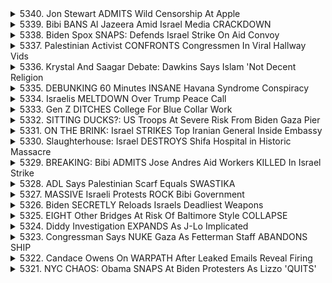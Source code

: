 <details>
<summary>5340. Jon Stewart ADMITS Wild Censorship At Apple</summary><br>

<a href="https://www.youtube.com/watch?v=rMyChnACLKQ" target="_blank">
    <img src="https://img.youtube.com/vi/rMyChnACLKQ/maxresdefault.jpg" 
        alt="[Youtube]" width="200">
</a>

# Jon Stewart ADMITS Wild Censorship At Apple


</details>

<details>
<summary>5339. Bibi BANS Al Jazeera Amid Israel Media CRACKDOWN</summary><br>

<a href="https://www.youtube.com/watch?v=uYSmmPxB9u8" target="_blank">
    <img src="https://img.youtube.com/vi/uYSmmPxB9u8/maxresdefault.jpg" 
        alt="[Youtube]" width="200">
</a>

# Bibi BANS Al Jazeera Amid Israel Media CRACKDOWN


</details>

<details>
<summary>5338. Biden Spox SNAPS: Defends Israel Strike On Aid Convoy</summary><br>

<a href="https://www.youtube.com/watch?v=u33QMsKn-2A" target="_blank">
    <img src="https://img.youtube.com/vi/u33QMsKn-2A/maxresdefault.jpg" 
        alt="[Youtube]" width="200">
</a>

# Biden Spox SNAPS: Defends Israel Strike On Aid Convoy


</details>

<details>
<summary>5337. Palestinian Activist CONFRONTS Congressmen In Viral Hallway Vids</summary><br>

<a href="https://www.youtube.com/watch?v=mAkCePZTxIg" target="_blank">
    <img src="https://img.youtube.com/vi/mAkCePZTxIg/maxresdefault.jpg" 
        alt="[Youtube]" width="200">
</a>

# Palestinian Activist CONFRONTS Congressmen In Viral Hallway Vids


</details>

<details>
<summary>5336. Krystal And Saagar Debate: Dawkins Says Islam 'Not Decent Religion</summary><br>

<a href="https://www.youtube.com/watch?v=4_kV29wUso8" target="_blank">
    <img src="https://img.youtube.com/vi/4_kV29wUso8/maxresdefault.jpg" 
        alt="[Youtube]" width="200">
</a>

# Krystal And Saagar Debate: Dawkins Says Islam 'Not Decent Religion


</details>

<details>
<summary>5335. DEBUNKING 60 Minutes INSANE Havana Syndrome Conspiracy</summary><br>

<a href="https://www.youtube.com/watch?v=gE3kf6js7IU" target="_blank">
    <img src="https://img.youtube.com/vi/gE3kf6js7IU/maxresdefault.jpg" 
        alt="[Youtube]" width="200">
</a>

# DEBUNKING 60 Minutes INSANE Havana Syndrome Conspiracy


</details>

<details>
<summary>5334. Israelis MELTDOWN Over Trump Peace Call</summary><br>

<a href="https://www.youtube.com/watch?v=q1TAp52XZGI" target="_blank">
    <img src="https://img.youtube.com/vi/q1TAp52XZGI/maxresdefault.jpg" 
        alt="[Youtube]" width="200">
</a>

# Israelis MELTDOWN Over Trump Peace Call


</details>

<details>
<summary>5333. Gen Z DITCHES College For Blue Collar Work</summary><br>

<a href="https://www.youtube.com/watch?v=grXqstr-q3U" target="_blank">
    <img src="https://img.youtube.com/vi/grXqstr-q3U/maxresdefault.jpg" 
        alt="[Youtube]" width="200">
</a>

# Gen Z DITCHES College For Blue Collar Work


</details>

<details>
<summary>5332. SITTING DUCKS?: US Troops At Severe Risk From Biden Gaza Pier</summary><br>

<a href="https://www.youtube.com/watch?v=dnjHJQMQkC0" target="_blank">
    <img src="https://img.youtube.com/vi/dnjHJQMQkC0/maxresdefault.jpg" 
        alt="[Youtube]" width="200">
</a>

# SITTING DUCKS?: US Troops At Severe Risk From Biden Gaza Pier


</details>

<details>
<summary>5331. ON THE BRINK: Israel STRIKES Top Iranian General Inside Embassy</summary><br>

<a href="https://www.youtube.com/watch?v=JOFHQEt8ov4" target="_blank">
    <img src="https://img.youtube.com/vi/JOFHQEt8ov4/maxresdefault.jpg" 
        alt="[Youtube]" width="200">
</a>

# ON THE BRINK: Israel STRIKES Top Iranian General Inside Embassy


</details>

<details>
<summary>5330. Slaughterhouse: Israel DESTROYS Shifa Hospital in Historic Massacre</summary><br>

<a href="https://www.youtube.com/watch?v=P1zSHToHd_A" target="_blank">
    <img src="https://img.youtube.com/vi/P1zSHToHd_A/maxresdefault.jpg" 
        alt="[Youtube]" width="200">
</a>

# Slaughterhouse: Israel DESTROYS Shifa Hospital in Historic Massacre


</details>

<details>
<summary>5329. BREAKING: Bibi ADMITS Jose Andres Aid Workers KILLED In Israel Strike</summary><br>

<a href="https://www.youtube.com/watch?v=MBdrlLewyrU" target="_blank">
    <img src="https://img.youtube.com/vi/MBdrlLewyrU/maxresdefault.jpg" 
        alt="[Youtube]" width="200">
</a>

# BREAKING: Bibi ADMITS Jose Andres Aid Workers KILLED In Israel Strike


</details>

<details>
<summary>5328. ADL Says Palestinian Scarf Equals SWASTIKA</summary><br>

<a href="https://www.youtube.com/watch?v=CGH95F8BiKM" target="_blank">
    <img src="https://img.youtube.com/vi/CGH95F8BiKM/maxresdefault.jpg" 
        alt="[Youtube]" width="200">
</a>

# ADL Says Palestinian Scarf Equals SWASTIKA


</details>

<details>
<summary>5327. MASSIVE Israeli Protests ROCK Bibi Government</summary><br>

<a href="https://www.youtube.com/watch?v=eT1B4MQ51tE" target="_blank">
    <img src="https://img.youtube.com/vi/eT1B4MQ51tE/maxresdefault.jpg" 
        alt="[Youtube]" width="200">
</a>

# MASSIVE Israeli Protests ROCK Bibi Government


</details>

<details>
<summary>5326. Biden SECRETLY Reloads Israels Deadliest Weapons</summary><br>

<a href="https://www.youtube.com/watch?v=YbDPSjlLcS4" target="_blank">
    <img src="https://img.youtube.com/vi/YbDPSjlLcS4/maxresdefault.jpg" 
        alt="[Youtube]" width="200">
</a>

# Biden SECRETLY Reloads Israels Deadliest Weapons


</details>

<details>
<summary>5325. EIGHT Other Bridges At Risk Of Baltimore Style COLLAPSE</summary><br>

<a href="https://www.youtube.com/watch?v=qnvKs38nwYs" target="_blank">
    <img src="https://img.youtube.com/vi/qnvKs38nwYs/maxresdefault.jpg" 
        alt="[Youtube]" width="200">
</a>

# EIGHT Other Bridges At Risk Of Baltimore Style COLLAPSE


</details>

<details>
<summary>5324. Diddy Investigation EXPANDS As J-Lo Implicated</summary><br>

<a href="https://www.youtube.com/watch?v=_mAMCB_qKuw" target="_blank">
    <img src="https://img.youtube.com/vi/_mAMCB_qKuw/maxresdefault.jpg" 
        alt="[Youtube]" width="200">
</a>

# Diddy Investigation EXPANDS As J-Lo Implicated


</details>

<details>
<summary>5323. Congressman Says NUKE Gaza As Fetterman Staff ABANDONS SHIP</summary><br>

<a href="https://www.youtube.com/watch?v=AzsbLWos1rY" target="_blank">
    <img src="https://img.youtube.com/vi/AzsbLWos1rY/maxresdefault.jpg" 
        alt="[Youtube]" width="200">
</a>

# Congressman Says NUKE Gaza As Fetterman Staff ABANDONS SHIP


</details>

<details>
<summary>5322. Candace Owens On WARPATH After Leaked Emails Reveal Firing</summary><br>

<a href="https://www.youtube.com/watch?v=pBZqkG9pT8I" target="_blank">
    <img src="https://img.youtube.com/vi/pBZqkG9pT8I/maxresdefault.jpg" 
        alt="[Youtube]" width="200">
</a>

# Candace Owens On WARPATH After Leaked Emails Reveal Firing


</details>

<details>
<summary>5321. NYC CHAOS: Obama SNAPS At Biden Protesters As Lizzo 'QUITS'</summary><br>

<a href="https://www.youtube.com/watch?v=N0l9Nuw82Qg" target="_blank">
    <img src="https://img.youtube.com/vi/N0l9Nuw82Qg/maxresdefault.jpg" 
        alt="[Youtube]" width="200">
</a>

# NYC CHAOS: Obama SNAPS At Biden Protesters As Lizzo 'QUITS'


</details>

